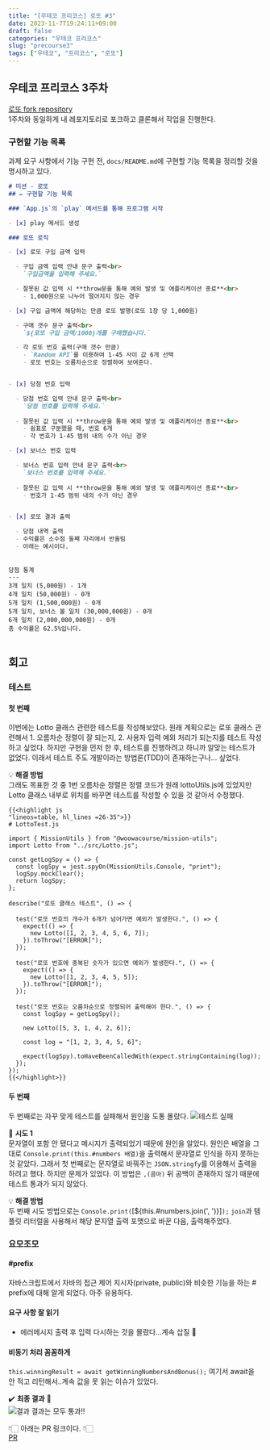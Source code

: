 ```yaml
---
title: "[우테코 프리코스] 로또 #3"
date: 2023-11-7T19:24:11+09:00
draft: false
categories: "우테코 프리코스"
slug: "precourse3"
tags: ["우테코", "프리코스", "로또"]
---
```


## 우테코 프리코스 3주차

[로또 fork repository](https://github.com/kimdaye77/javascript-lotto-6)
<br>
1주차와 동일하게 내 레포지토리로 포크하고 클론해서 작업을 진행한다.

### 구현할 기능 목록

과제 요구 사항에서 기능 구현 전, `docs/README.md`에 구현할 기능 목록을 정리할 것을 명시하고 있다.

```md
# 미션 - 로또
## ✏️ 구현할 기능 목록

### `App.js`의 `play` 메서드를 통해 프로그램 시작

- [x] play 메서드 생성

### 로또 로직

- [x] 로또 구입 금액 입력

  - 구입 금액 입력 안내 문구 출력<br>
    `구입금액을 입력해 주세요.`

  - 잘못된 값 입력 시 **throw문을 통해 예외 발생 및 애플리케이션 종료**<br>
    - 1,000원으로 나누어 떨어지지 않는 경우

- [x] 구입 금액에 해당하는 만큼 로또 발행(로또 1장 당 1,000원)

  - 구매 갯수 문구 출력<br>
    `${로또 구입 금액/1000}개를 구매했습니다.`

  - 각 로또 번호 출력(구매 갯수 만큼)
    - `Random API`를 이용하여 1-45 사이 값 6개 선택
    - 로또 번호는 오름차순으로 정렬하여 보여준다.


- [x] 당첨 번호 입력

  - 당첨 번호 입력 안내 문구 출력<br>
    `당첨 번호를 입력해 주세요.`
 
  - 잘못된 값 입력 시 **throw문을 통해 예외 발생 및 애플리케이션 종료**<br>
    - 쉼표로 구분했을 때, 번호 6개
    - 각 번호가 1-45 범위 내의 수가 아닌 경우

- [x] 보너스 번호 입력

  - 보너스 번호 입력 안내 문구 출력<br>
    `보너스 번호를 입력해 주세요.`
 
  - 잘못된 값 입력 시 **throw문을 통해 예외 발생 및 애플리케이션 종료**<br>
    - 번호가 1-45 범위 내의 수가 아닌 경우


- [x] 로또 결과 출력

  - 당첨 내역 출력
  - 수익률은 소수점 둘째 자리에서 반올림
  - 아래는 예시이다.
  
  ```
    당첨 통계
    ---
    3개 일치 (5,000원) - 1개
    4개 일치 (50,000원) - 0개
    5개 일치 (1,500,000원) - 0개
    5개 일치, 보너스 볼 일치 (30,000,000원) - 0개
    6개 일치 (2,000,000,000원) - 0개
    총 수익률은 62.5%입니다.
  ```
```

## 회고

### 테스트

#### 첫 번째
이번에는 Lotto 클래스 관련한 테스트를 작성해보았다.
원래 계획으로는 로또 클래스 관련해서 1. 오름차순 정렬이 잘 되는지, 2. 사용자 입력 예외 처리가 되는지를 테스트 작성하고 싶었다.
하지만 구현을 먼저 한 후, 테스트를 진행하려고 하니까 알맞는 테스트가 없었다.
 이래서 테스트 주도 개발이라는 방법론(TDD)이 존재하는구나... 싶었다.

💡 **해결 방법**<br>
그래도 목표한 것 중 1번 오름차순 정렬은 정렬 코드가 원래 lottoUtils.js에 있었지만 Lotto 클래스 내부로 위치를 바꾸면 테스트를 작성할 수 있을 것 같아서 수정했다.

```
{{<highlight js
"lineos=table, hl_lines =26-35">}}
# LottoTest.js

import { MissionUtils } from "@woowacourse/mission-utils";
import Lotto from "../src/Lotto.js";

const getLogSpy = () => {
  const logSpy = jest.spyOn(MissionUtils.Console, "print");
  logSpy.mockClear();
  return logSpy;
};

describe("로또 클래스 테스트", () => {

  test("로또 번호의 개수가 6개가 넘어가면 예외가 발생한다.", () => {
    expect(() => {
      new Lotto([1, 2, 3, 4, 5, 6, 7]);
    }).toThrow("[ERROR]");
  });

  test("로또 번호에 중복된 숫자가 있으면 예외가 발생한다.", () => {
    expect(() => {
      new Lotto([1, 2, 3, 4, 5, 5]);
    }).toThrow("[ERROR]");
  });
  
  test("로또 번호는 오름차순으로 정렬되어 출력해야 한다.", () => {
    const logSpy = getLogSpy();

    new Lotto([5, 3, 1, 4, 2, 6]);

    const log = "[1, 2, 3, 4, 5, 6]";

    expect(logSpy).toHaveBeenCalledWith(expect.stringContaining(log));
  });
});
{{</highlight>}}
```

#### 두 번째
두 번째로는 자꾸 맞게 테스트를 실패해서 원인을 도통 몰랐다.
![테스트 실패](img/precourse3-1.png)

🔨 **시도 1**<br>
문자열이 포함 안 됐다고 메시지가 출력되었기 때문에 원인을 알았다. 원인은 배열을 그대로 `Console.print(this.#numbers 배열)`을 출력해서 문자열로 인식을 하지 못하는 것 같았다. 그래서 첫 번째로는 문자열로 바꿔주는 `JSON.stringfy`를 이용해서 출력을 하려고 했다. 하지만 문제가 있었다. 이 방법은 `,(콤마)` 뒤 공백이 존재하지 않기 때문에 테스트 통과가 되지 않았다.

💡 **해결 방법**<br>
두 번째 시도 방법으로는 `Console.print(`[${this.#numbers.join(', ')}]`);` `join`과 템플릿 리터럴을 사용해서 해당 문자열 출력 포맷으로 바꾼 다음, 출력해주었다.

### 요모조모
#### #prefix
자바스크립트에서 자바의 접근 제어 지시자(private, public)와 비슷한 기능을 하는 # prefix에 대해 알게 되었다. 아주 유용하다.
#### 요구 사항 잘 읽기
- 에러메시지 출력 후 입력 다시하는 것을 몰랐다…계속 삽질 👻
#### 비동기 처리 꼼꼼하게
`this.winningResult = await getWinningNumbersAndBonus();` 여기서
await을 안 적고 리턴해서..계속 값을 못 읽는 이슈가 있었다.

✔️ **최종 결과** 💯<br>
![결과](img/precourse3-2.png)
결과는 모두 통과!!

👇🏻 아래는 PR 링크이다. 👇🏻<br>
[PR](https://github.com/woowacourse-precourse/javascript-lotto-6/pull/100)

<!-- ![결과](img/precourse3-3.png)
pr링크를 제출하면 위와 같이 예제 테스트가 모두 통과하는 것을 확인할 수 있다. -->